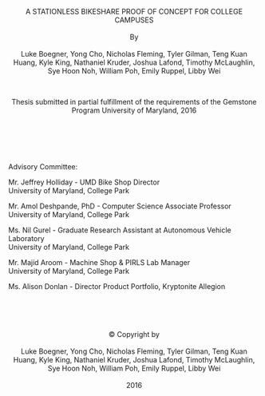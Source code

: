 <p style="text-align: center">
A STATIONLESS BIKESHARE PROOF OF CONCEPT FOR COLLEGE CAMPUSES
<br>
<br>
By
<br>
<br>
Luke Boegner, Yong Cho, Nicholas Fleming, Tyler Gilman, Teng Kuan Huang, Kyle King, Nathaniel Kruder, Joshua Lafond, Timothy McLaughlin, Sye Hoon Noh, William Poh, Emily Ruppel, Libby Wei
</p>

<br>

<p style="text-align: center">Thesis submitted in partial fulfillment of the requirements of the Gemstone Program University of Maryland, 2016</p>

<br>
<br>
<br>
<br>

<p style="text-indent: 0">Advisory Committee:</p>

<p style="text-indent: 0">Mr. Jeffrey Holliday - UMD Bike Shop Director<br>University of Maryland, College Park</p>

<p style="text-indent: 0">Mr. Amol Deshpande, PhD - Computer Science Associate Professor<br>University of Maryland, College Park</p>

<p style="text-indent: 0">Ms. Nil Gurel - Graduate Research Assistant at Autonomous Vehicle Laboratory<br>University of Maryland, College Park</p>

<p style="text-indent: 0">Mr. Majid Aroom - Machine Shop & PIRLS Lab Manager<br>University of Maryland, College Park</p>

<p style="text-indent: 0">Ms. Alison Donlan - Director Product Portfolio, Kryptonite Allegion</p>

<br>
<br>
<br>

<p style="text-align: center">
© Copyright by
<br>
<br>
Luke Boegner, Yong Cho, Nicholas Fleming, Tyler Gilman, Teng Kuan Huang, Kyle King, Nathaniel Kruder, Joshua Lafond, Timothy McLaughlin, Sye Hoon Noh, William Poh, Emily Ruppel, Libby Wei
<br>
<br>
2016
</p>